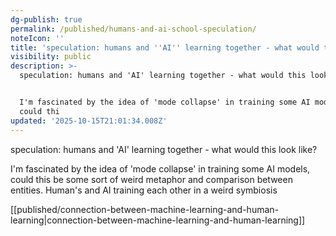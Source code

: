 ```yaml
---
dg-publish: true
permalink: /published/humans-and-ai-school-speculation/
noteIcon: ''
title: 'speculation: humans and ''AI'' learning together - what would this look like?'
visibility: public
description: >-
  speculation: humans and 'AI' learning together - what would this look like?


  I'm fascinated by the idea of 'mode collapse' in training some AI models,
  could thi
updated: '2025-10-15T21:01:34.008Z'
---
```


speculation: humans and 'AI' learning together - what would this look like?

I'm fascinated by the idea of 'mode collapse' in training some AI models, could this be some sort of weird metaphor and comparison between entities. Human's and AI training each other in a weird symbiosis

[[published/connection-between-machine-learning-and-human-learning\|connection-between-machine-learning-and-human-learning]]
